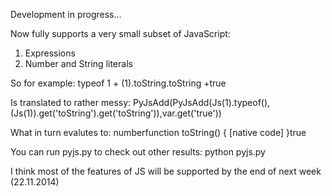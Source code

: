 Development in progress...


Now fully supports a very small subset of JavaScript:
1. Expressions
2. Number and String literals

So for example: 
typeof 1 + (1).toString.toString +true

Is translated to rather messy:
PyJsAdd(PyJsAdd(Js(1).typeof(),(Js(1)).get('toString').get('toString')),var.get('true'))

What in turn evalutes to:
numberfunction toString() { [native code] }true

You can run pyjs.py to check out other results:
python pyjs.py 

I think most of the features of JS will be supported by the end of next week (22.11.2014)

